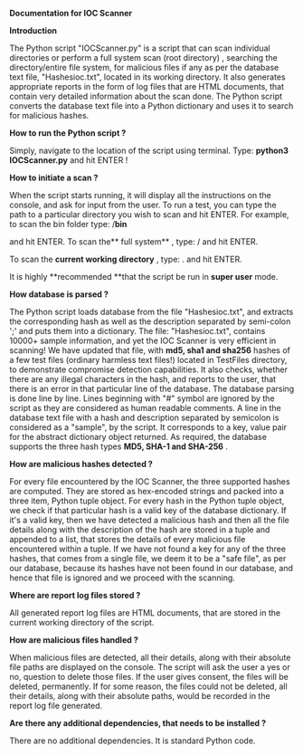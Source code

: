**Documentation for IOC Scanner**

**Introduction**

The Python script "IOCScanner.py" is a script that can scan individual directories or perform a full system scan (root directory) , searching the directory/entire file system, for malicious files if any as per the database text file, "Hashesioc.txt", located in its working directory.
It also generates appropriate reports in the form of log files that are HTML documents, that contain very detailed information about the scan done.
The Python script converts the database text file into a Python dictionary and uses it to search for malicious hashes.

**How to run the Python script ?**

Simply, navigate to the location of the script using terminal. 
Type: **python3 IOCScanner.py**
and hit ENTER !


**How to initiate a scan ?**

When the script starts running, it will display all the instructions on the console, and ask for input from the user.
To run a test, you can type the path to a particular directory you wish to scan and hit ENTER.
For example, to scan the bin folder type:
/**bin**

and hit ENTER.
To scan the** full system** , type:
/
and hit ENTER.

To scan the **current working directory** , type:
.
and hit ENTER.

It is highly **recommended **that the script be run in **super user** mode.


**How database is parsed ?**

The Python script loads database from the file "Hashesioc.txt", and extracts the corresponding hash as well as the description separated by semi-colon ';' and puts them into a dictionary.
The file: "Hashesioc.txt", contains 10000+ sample information, and yet the IOC Scanner is very efficient in scanning!
We have updated that file, with **md5, sha1 and sha256** hashes of a few test files (ordinary harmless text files!) located in TestFiles directory, to demonstrate compromise detection capabilities.
It also checks, whether there are any illegal characters in the hash, and reports to the user, that there is an error in that particular line of the database.
The database parsing is done line by line. Lines beginning with "#" symbol are ignored by the script as they are considered as human readable comments.
A line in the database text file with a hash and description separated by semicolon is considered as a "sample", by the script.
It corresponds to a key, value pair for the abstract dictionary object returned.
As required, the database supports the three hash types **MD5, SHA-1 and SHA-256** .


**How are malicious hashes detected ?**

For every file encountered by the IOC Scanner, the three supported hashes are computed. They are stored as hex-encoded strings and packed into a three item, Python tuple object.
For every hash in the Python tuple object, we check if that particular hash is a valid key of the database dictionary.
If it's a valid key, then we have detected a malicious hash and then all the file details along with the description of the hash are stored in a tuple and appended to a list, that stores the details of every malicious file encountered within a tuple.
If we have not found a key for any of the three hashes, that comes from a single file, we deem it to be a "safe file", as per our database, because its hashes have not been found in our database, and hence that file is ignored and we proceed with the scanning.


**Where are report log files stored ?**

All generated report log files are HTML documents, that are stored in the current working directory of the script.


**How are malicious files handled ?**

When malicious files are detected, all their details, along with their absolute file paths are displayed on the console.
The script will ask the user a yes or no, question to delete those files.
If the user gives consent, the files will be deleted, permanently.
If for some reason, the files could not be deleted, all their details, along with their absolute paths, would be recorded in the report log file generated.


**Are there any additional dependencies, that needs to be installed ?**

There are no additional dependencies. It is standard Python code.
